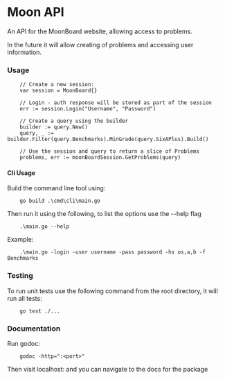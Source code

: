 # Moon API

An API for the MoonBoard website, allowing access to problems.

In the future it will allow creating of problems and accessing user information.

### Usage

```
	// Create a new session:
	var session = MoonBoard{}
	
	// Login - auth response will be stored as part of the session
	err := session.Login("Username", "Password")
	
	// Create a query using the builder
	builder := query.New()
	query, _ := builder.Filter(query.Benchmarks).MinGrade(query.SixAPlus).Build()
	
	// Use the session and query to return a slice of Problems
	problems, err := moonBoardSession.GetProblems(query)	
```

#### Cli Usage
Build the command line tool using:
```
	go build .\cmd\cli\main.go
```

Then run it using the following, to list the options use the --help flag
```
	.\main.go --help
```

Example:

```
	.\main.go -login -user username -pass password -hs os,a,b -f Benchmarks
```


### Testing
To run unit tests use the following command from the root directory, it will run all tests:
```
	go test ./...
```

### Documentation
Run godoc:
```
	godoc -http=":<port>"
```

Then visit localhost:<port> and you can navigate to the docs for the package